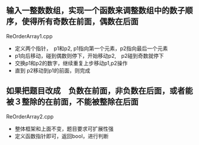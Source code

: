 ## 输入一整数数组，实现一个函数来调整数组中的数子顺序，使得所有奇数在前面，偶数在后面
ReOrderArray1.cpp
- 定义两个指针，　p1和p2, p1指向第一个元素，p2指向最后一个元素
- p1向后移动，碰到偶数则停下，开始移动p2,　p2碰到奇数就停下
- 交换p1和p2的数字，继续重复上步移动p1,p2操作
- 直到 p2移动到p1的前面，则完成



## 如果把题目改成　负数在前面，非负数在后面，或者能被３整除的在前面，不能被整除在后面
ReOrderArray2.cpp
- 整体框架和上面不变，题目要求可扩展性强
- 定义函数指针即可，返回bool，进行判断













## 

